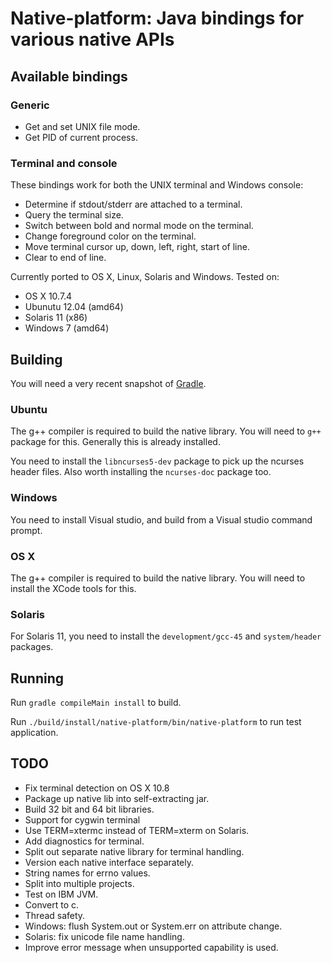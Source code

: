 
# Native-platform: Java bindings for various native APIs

## Available bindings

### Generic

* Get and set UNIX file mode.
* Get PID of current process.

### Terminal and console

These bindings work for both the UNIX terminal and Windows console:

* Determine if stdout/stderr are attached to a terminal.
* Query the terminal size.
* Switch between bold and normal mode on the terminal.
* Change foreground color on the terminal.
* Move terminal cursor up, down, left, right, start of line.
* Clear to end of line.

Currently ported to OS X, Linux, Solaris and Windows. Tested on:

* OS X 10.7.4
* Ubunutu 12.04 (amd64)
* Solaris 11 (x86)
* Windows 7 (amd64)

## Building

You will need a very recent snapshot of [Gradle](http://www.gradle.org/).

### Ubuntu

The g++ compiler is required to build the native library. You will need to `g++` package for this. Generally this is already installed.

You need to install the `libncurses5-dev` package to pick up the ncurses header files. Also worth installing the `ncurses-doc` package too.

### Windows

You need to install Visual studio, and build from a Visual studio command prompt.

### OS X

The g++ compiler is required to build the native library. You will need to install the XCode tools for this.

### Solaris

For Solaris 11, you need to install the `development/gcc-45` and `system/header` packages.

## Running

Run `gradle compileMain install` to build.

Run `./build/install/native-platform/bin/native-platform` to run test application.

## TODO

* Fix terminal detection on OS X 10.8
* Package up native lib into self-extracting jar.
* Build 32 bit and 64 bit libraries.
* Support for cygwin terminal
* Use TERM=xtermc instead of TERM=xterm on Solaris.
* Add diagnostics for terminal.
* Split out separate native library for terminal handling.
* Version each native interface separately.
* String names for errno values.
* Split into multiple projects.
* Test on IBM JVM.
* Convert to c.
* Thread safety.
* Windows: flush System.out or System.err on attribute change.
* Solaris: fix unicode file name handling.
* Improve error message when unsupported capability is used.
